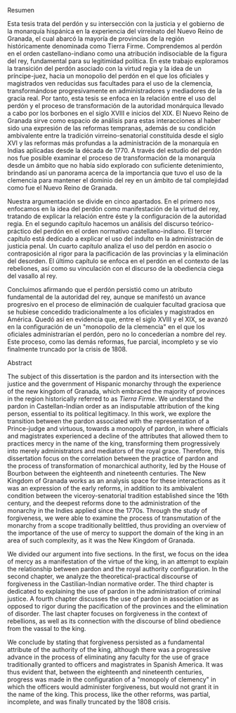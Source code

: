 Resumen

Esta tesis trata del perdón y su intersección con la justicia y el
gobierno de la monarquía hispánica en la experiencia del virreinato del
Nuevo Reino de Granada, el cual abarcó la mayoría de provincias de la
región históricamente denominada como Tierra Firme. Comprendemos al
perdón en el orden castellano-indiano como una atribución indisociable
de la figura del rey, fundamental para su legitimidad política. En este
trabajo exploramos la transición del perdón asociado con la virtud regia
y la idea de un príncipe-juez, hacia un monopolio del perdón en el que
los oficiales y magistrados ven reducidas sus facultades para el uso de
la clemencia, transformándose progresivamente en administradores y
mediadores de la gracia real. Por tanto, esta tesis se enfoca en la
relación entre el uso del perdón y el proceso de transformación de la
autoridad monárquica llevado a cabo por los borbones en el siglo XVIII e
inicios del XIX. El Nuevo Reino de Granada sirve como espacio de
análisis para estas interacciones al haber sido una expresión de las
reformas tempranas, además de su condición ambivalente entre la
tradición virreino-senatorial constituida desde el siglo XVI y las
reformas más profundas a la administración de la monarquía en Indias
aplicadas desde la década de 1770. A través del estudio del perdón nos
fue posible examinar el proceso de transformación de la monarquía desde
un ámbito que no había sido explorado con suficiente detenimiento,
brindando así un panorama acerca de la importancia que tuvo el uso de la
clemencia para mantener el dominio del rey en un ámbito de tal
complejidad como fue el Nuevo Reino de Granada.

Nuestra argumentación se divide en cinco apartados. En el primero nos
enfocamos en la idea del perdón como manifestación de la virtud del rey,
tratando de explicar la relación entre éste y la configuración de la
autoridad regia. En el segundo capítulo hacemos un análisis del discurso
teórico-práctico del perdón en el orden normativo castellano-indiano. El
tercer capítulo está dedicado a explicar el uso del indulto en la
administración de justicia penal. Un cuarto capítulo analiza el uso del
perdón en asocio o contraposición al rigor para la pacificación de las
provincias y la eliminación del desorden. El último capítulo se enfoca
en el perdón en el contexto de las rebeliones, así como su vinculación
con el discurso de la obediencia ciega del vasallo al rey.

Concluimos afirmando que el perdón persistió como un atributo
fundamental de la autoridad del rey, aunque se manifestó un avance
progresivo en el proceso de eliminación de cualquier facultad graciosa
que se hubiese concedido tradicionalmente a los oficiales y magistrados
en América. Quedó así en evidencia que, entre el siglo XVIII y el XIX,
se avanzó en la configuración de un "monopolio de la clemencia" en el
que los oficiales administrarían el perdón, pero no lo concederían a
nombre del rey. Este proceso, como las demás reformas, fue parcial,
incompleto y se vio finalmente truncado por la crisis de 1808.

Abstract

The subject of this dissertation is the pardon and its intersection with
the justice and the government of Hispanic monarchy through the
experience of the new kingdom of Granada, which embraced the majority of
provinces in the region historically referred to as *Tierra Firme*. We
understand the pardon in Castellan-Indian order as an indisputable
attribution of the king person, essential to its political legitimacy.
In this work, we explore the transition between the pardon associated
with the representation of a Prince-judge and virtuous, towards a
monopoly of pardon, in where officials and magistrates experienced a
decline of the attributes that allowed them to practices mercy in the
name of the king, transforming them progressively into merely
administrators and mediators of the royal grace. Therefore, this
dissertation focus on the correlation between the practice of pardon and
the process of transformation of monarchical authority, led by the House
of Bourbon between the eighteenth and nineteenth centuries. The New
Kingdom of Granada works as an analysis space for these interactions as
it was an expression of the early reforms, in addition to its ambivalent
condition between the viceroy-senatorial tradition established since the
16th century, and the deepest reforms done to the administration of the
monarchy in the Indies applied since the 1770s. Through the study of
forgiveness, we were able to examine the process of transmutation of the
monarchy from a scope traditionally belittled, thus providing an
overview of the importance of the use of mercy to support the domain of
the king in an area of ​​such complexity, as it was the New Kingdom of
Granada.

We divided our argument into five sections. In the first, we focus on
the idea of ​​mercy as a manifestation of the virtue of the king, in an
attempt to explain the relationship between pardon and the royal
authority configuration. In the second chapter, we analyze the
theoretical-practical discourse of forgiveness in the Castilian-Indian
normative order. The third chapter is dedicated to explaining the use of
pardon in the administration of criminal justice. A fourth chapter
discusses the use of pardon in association or as opposed to rigor during
the pacification of the provinces and the elimination of disorder. The
last chapter focuses on forgiveness in the context of rebellions, as
well as its connection with the discourse of blind obedience from the
vassal to the king.

We conclude by stating that forgiveness persisted as a fundamental
attribute of the authority of the king, although there was a progressive
advance in the process of eliminating any faculty for the use of grace
traditionally granted to officers and magistrates in Spanish America. It
was thus evident that, between the eighteenth and nineteenth centuries,
progress was made in the configuration of a \"monopoly of clemency\" in
which the officers would administer forgiveness, but would not grant it
in the name of the king. This process, like the other reforms, was
partial, incomplete, and was finally truncated by the 1808 crisis.
